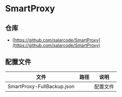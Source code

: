 # SmartProxy

## 仓库

- [https://github.com/salarcode/SmartProxy](https://github.com/salarcode/SmartProxy)

## 配置文件

| 文件                       | 路径 | 说明     |
| -------------------------- | ---- | -------- |
| SmartProxy-FullBackup.json |      | 配置文件 |
